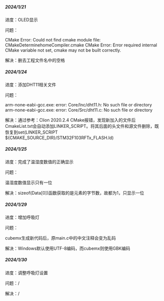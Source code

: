 ##### 2024/1/21

进度：OLED显示

问题：

CMake Error: Could not find cmake module file: CMakeDeterminehomeCompiler.cmake
CMake Error: Error required internal CMake variable not set, cmake may not be built correctly.

解决：删去工程文件名中的空格



##### 2024/1/24

进度：添加DHT11相关文件

问题：

arm-none-eabi-gcc.exe: error: Core/Inc/dht11.h: No such file or directory
arm-none-eabi-gcc.exe: error: Core/Src/dht11.c: No such file or directory

解决：通过参考：Clion 2020.2.4 CMake报错，发现新加入的文件后CmakeList.txt会自动添加LINKER_SCRIPT。将其后面的头文件和源文件删除，既恢复到set(LINKER_SCRIPT ${CMAKE_SOURCE_DIR}/STM32F103RFTx_FLASH.ld)



##### 2024/1/25

进度：完成了温湿度数值的正确显示

问题：

温湿度数值显示只有一位

解决：sizeof(Data[0])函数获取的是元素的字节数，故都为1，只显示一位



##### 2024/1/29

进度：增加呼吸灯

问题：

cubemx生成新代码后，原main.c中的中文注释会变为乱码

解决：Windows默认使用UTF-8编码，而cubemx则使用GBK编码



##### 2024/1/30

进度：调整呼吸灯设置

问题：/

解决：/
